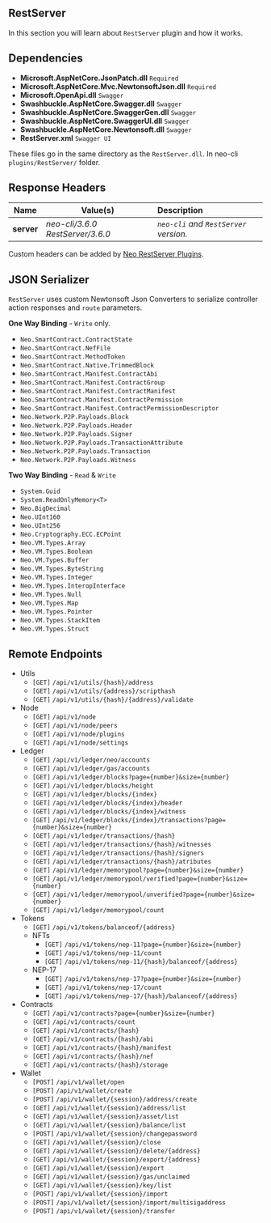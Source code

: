 ## RestServer
In this section you will learn about `RestServer` plugin and how it works.

## Dependencies
- **Microsoft.AspNetCore.JsonPatch.dll** `Required`
- **Microsoft.AspNetCore.Mvc.NewtonsoftJson.dll** `Required`
- **Microsoft.OpenApi.dll** `Swagger`
- **Swashbuckle.AspNetCore.Swagger.dll** `Swagger`
- **Swashbuckle.AspNetCore.SwaggerGen.dll** `Swagger`
- **Swashbuckle.AspNetCore.SwaggerUI.dll** `Swagger`
- **Swashbuckle.AspNetCore.Newtonsoft.dll** `Swagger`
- **RestServer.xml** `Swagger UI`

These files go in the same directory as the `RestServer.dll`. In neo-cli
`plugins/RestServer/` folder.

## Response Headers
| Name | Value(s) | Description |
| :---: | --- | :--- |
|**server**|_neo-cli/3.6.0 RestServer/3.6.0_|_`neo-cli` and `RestServer` version._|

Custom headers can be added by [Neo RestServer Plugins](/docs/Addons.md).

## JSON Serializer
`RestServer` uses custom Newtonsoft Json Converters to serialize controller action
responses and `route` parameters.

**One Way Binding** - `Write` only.
- `Neo.SmartContract.ContractState`
- `Neo.SmartContract.NefFile`
- `Neo.SmartContract.MethodToken`
- `Neo.SmartContract.Native.TrimmedBlock`
- `Neo.SmartContract.Manifest.ContractAbi`
- `Neo.SmartContract.Manifest.ContractGroup`
- `Neo.SmartContract.Manifest.ContractManifest`
- `Neo.SmartContract.Manifest.ContractPermission`
- `Neo.SmartContract.Manifest.ContractPermissionDescriptor`
- `Neo.Network.P2P.Payloads.Block`
- `Neo.Network.P2P.Payloads.Header`
- `Neo.Network.P2P.Payloads.Signer`
- `Neo.Network.P2P.Payloads.TransactionAttribute`
- `Neo.Network.P2P.Payloads.Transaction`
- `Neo.Network.P2P.Payloads.Witness`

**Two Way Binding** - `Read` & `Write`
- `System.Guid`
- `System.ReadOnlyMemory<T>`
- `Neo.BigDecimal`
- `Neo.UInt160`
- `Neo.UInt256`
- `Neo.Cryptography.ECC.ECPoint`
- `Neo.VM.Types.Array`
- `Neo.VM.Types.Boolean`
- `Neo.VM.Types.Buffer`
- `Neo.VM.Types.ByteString`
- `Neo.VM.Types.Integer`
- `Neo.VM.Types.InteropInterface`
- `Neo.VM.Types.Null`
- `Neo.VM.Types.Map`
- `Neo.VM.Types.Pointer`
- `Neo.VM.Types.StackItem`
- `Neo.VM.Types.Struct`

## Remote Endpoints
- Utils
  - `[GET]` `/api/v1/utils/{hash}/address`
  - `[GET]` `/api/v1/utils/{address}/scripthash`
  - `[GET]` `/api/v1/utils/{hash}/{address}/validate`
- Node
  - `[GET]` `/api/v1/node`
  - `[GET]` `/api/v1/node/peers`
  - `[GET]` `/api/v1/node/plugins`
  - `[GET]` `/api/v1/node/settings`
- Ledger
  - `[GET]` `/api/v1/ledger/neo/accounts`
  - `[GET]` `/api/v1/ledger/gas/accounts`
  - `[GET]` `/api/v1/ledger/blocks?page={number}&size={number}`
  - `[GET]` `/api/v1/ledger/blocks/height`
  - `[GET]` `/api/v1/ledger/blocks/{index}`
  - `[GET]` `/api/v1/ledger/blocks/{index}/header`
  - `[GET]` `/api/v1/ledger/blocks/{index}/witness`
  - `[GET]` `/api/v1/ledger/blocks/{index}/transactions?page={number}&size={number}`
  - `[GET]` `/api/v1/ledger/transactions/{hash}`
  - `[GET]` `/api/v1/ledger/transactions/{hash}/witnesses`
  - `[GET]` `/api/v1/ledger/transactions/{hash}/signers`
  - `[GET]` `/api/v1/ledger/transactions/{hash}/atributes`
  - `[GET]` `/api/v1/ledger/memorypool?page={number}&size={number}`
  - `[GET]` `/api/v1/ledger/memorypool/verified?page={number}&size={number}`
  - `[GET]` `/api/v1/ledger/memorypool/unverified?page={number}&size={number}`
  - `[GET]` `/api/v1/ledger/memorypool/count`
- Tokens
  - `[GET]` `/api/v1/tokens/balanceof/{address}`
  - NFTs
    - `[GET]` `/api/v1/tokens/nep-11?page={number}&size={number}`
    - `[GET]` `/api/v1/tokens/nep-11/count`
    - `[GET]` `/api/v1/tokens/nep-11/{hash}/balanceof/{address}`
  - NEP-17
    - `[GET]` `/api/v1/tokens/nep-17?page={number}&size={number}`
    - `[GET]` `/api/v1/tokens/nep-17/count`
    - `[GET]` `/api/v1/tokens/nep-17/{hash}/balanceof/{address}`
- Contracts
  - `[GET]` `/api/v1/contracts?page={number}&size={number}`
  - `[GET]` `/api/v1/contracts/count`
  - `[GET]` `/api/v1/contracts/{hash}`
  - `[GET]` `/api/v1/contracts/{hash}/abi`
  - `[GET]` `/api/v1/contracts/{hash}/manifest`
  - `[GET]` `/api/v1/contracts/{hash}/nef`
  - `[GET]` `/api/v1/contracts/{hash}/storage`
- Wallet
  - `[POST]` `/api/v1/wallet/open`
  - `[POST]` `/api/v1/wallet/create`
  - `[POST]` `/api/v1/wallet/{session}/address/create`
  - `[GET]` `/api/v1/wallet/{session}/address/list`
  - `[GET]` `/api/v1/wallet/{session}/asset/list`
  - `[GET]` `/api/v1/wallet/{session}/balance/list`
  - `[POST]` `/api/v1/wallet/{session}/changepassword`
  - `[GET]` `/api/v1/wallet/{session}/close`
  - `[GET]` `/api/v1/wallet/{session}/delete/{address}`
  - `[GET]` `/api/v1/wallet/{session}/export/{address}`
  - `[GET]` `/api/v1/wallet/{session}/export`
  - `[GET]` `/api/v1/wallet/{session}/gas/unclaimed`
  - `[GET]` `/api/v1/wallet/{session}/key/list`
  - `[POST]` `/api/v1/wallet/{session}/import`
  - `[POST]` `/api/v1/wallet/{session}/import/multisigaddress`
  - `[POST]` `/api/v1/wallet/{session}/transfer`
